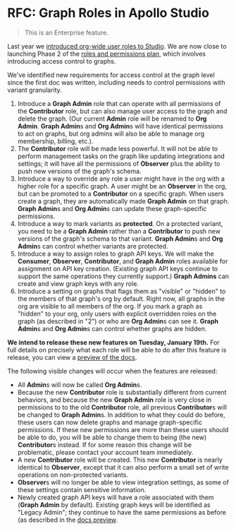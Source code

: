 # RFC: Graph Roles in Apollo Studio

> This is an Enterprise feature.

Last year we [introduced org-wide user roles to Studio](https://www.apollographql.com/docs/studio/org/members/#member-roles). We are now close to launching Phase 2 of the [roles and permissions plan](https://github.com/apollographql/apollo-studio-community/blob/main/preview-docs/UserRoles.md), which involves introducing access control to graphs.

We've identified new requirements for access control at the graph level since the first doc was written, including needs to control permissions with variant granularity.

1. Introduce a **Graph Admin** role that can operate with all permissions of the **Contributor** role, but can also manage user access to the graph and delete the graph. (Our current **Admin** role will be renamed to **Org Admin**. **Graph Admin**s and **Org Admin**s will have identical permissions to act on graphs, but org admins will also be able to manage org membership, billing, etc.).
2. The **Contributor** role will be made less powerful. It will not be able to perform management tasks on the graph like updating integrations and settings; it will have all the permissions of **Observer** plus the ability to push new versions of the graph's schema.
3. Introduce a way to override any role a user might have in the org with a higher role for a specific graph. A user might be an **Observer** in the org, but can be promoted to a **Contributor** on a specific graph. When users create a graph, they are automatically made **Graph Admin** on that graph. **Graph Admin**s and **Org Admin**s can update these graph-specific permissions.
4. Introduce a way to mark variants as **protected**. On a protected variant, you need to be a **Graph Admin** rather than a **Contributor** to push new versions of the graph's schema to that variant. **Graph Admin**s and **Org Admin**s can control whether variants are protected.
5. Introduce a way to assign roles to graph API keys. We will make the **Consumer**, **Observer**, **Contributor**, and **Graph Admin** roles available for assignment on API key creation. (Existing graph API keys continue to support the same operations they currently support.) **Graph Admins** can create and view graph keys with any role.
6. Introduce a setting on graphs that flags them as "visible" or "hidden" to the members of that graph's org by default. Right now, all graphs in the org are visible to all members of the org. If you mark a graph as "hidden" to your org, only users with explicit overridden roles on the graph (as described in "2") or who are **Org Admin**s can see it. **Graph Admin**s and **Org Admin**s can control whether graphs are hidden.


**We intend to release these new features on Tuesday, January 19th.** For full details on precisely what each role will be able to do after this feature is release, you can view a [preview of the docs](https://deploy-preview-1080--studio-docs.netlify.app/bdocs/studio/org/members/).

The following visible changes will occur when the features are released:

- All **Admin**s will now be called **Org Admin**s.
- Because the new **Contributor** role is substantially different from current behaviors, and because the new **Graph Admin** role is very close in permissions to to the old **Contributor** role, all previous **Contributor**s will be changed to **Graph Admin**s. In addition to what they could do before, these users can now delete graphs and manage graph-specific permissions. If these new permissions are more than these users should be able to do, you will be able to change them to being (the new) **Contributor**s instead. If for some reason this change will be problematic, please contact your account team immediately.
- A new **Contributor** role will be created. This new **Contributor** is nearly identical to **Observer**, except that it can also perform a small set of write operations on non-protected variants.
- **Observer**s will no longer be able to view integration settings, as some of these settings contain sensitive information.
- Newly created graph API keys will have a role associated with them (**Graph Admin** by default). Existing graph keys will be identified as "Legacy Admin"; they continue to have the same permissions as before (as described in the [docs preview](https://deploy-preview-1080--studio-docs.netlify.app/bdocs/studio/org/members/#graph-key-roles).
